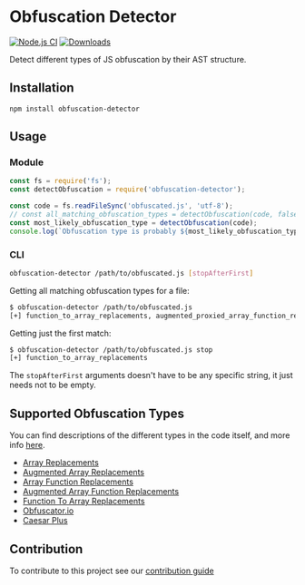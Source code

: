 # Obfuscation Detector
[![Node.js CI](https://github.com/PerimeterX/obfuscation-detector/actions/workflows/node.js.yml/badge.svg?branch=main)](https://github.com/PerimeterX/obfuscation-detector/actions/workflows/node.js.yml)
[![Downloads](https://img.shields.io/npm/dm/obfuscation-detector.svg?maxAge=43200)](https://www.npmjs.com/package/obfuscation-detector)

Detect different types of JS obfuscation by their AST structure.

## Installation
`npm install obfuscation-detector`

## Usage
### Module
```javascript
const fs = require('fs');
const detectObfuscation = require('obfuscation-detector');

const code = fs.readFileSync('obfuscated.js', 'utf-8');
// const all_matching_obfuscation_types = detectObfuscation(code, false);
const most_likely_obfuscation_type = detectObfuscation(code);
console.log(`Obfuscation type is probably ${most_likely_obfuscation_type}`);
```

### CLI
```bash
obfuscation-detector /path/to/obfuscated.js [stopAfterFirst]
```

Getting all matching obfuscation types for a file:
```bash
$ obfuscation-detector /path/to/obfuscated.js
[+] function_to_array_replacements, augmented_proxied_array_function_replacements
``` 

Getting just the first match:
```bash
$ obfuscation-detector /path/to/obfuscated.js stop
[+] function_to_array_replacements
```


The `stopAfterFirst` arguments doesn't have to be any specific string, it just needs not to be empty.

## Supported Obfuscation Types
You can find descriptions of the different types in the code itself, and more info [here](src/detectors/README.md). 
- [Array Replacements](src/detectors/arrayReplacements.js)
- [Augmented Array Replacements](src/detectors/augmentedArrayReplacements.js)
- [Array Function Replacements](src/detectors/arrayFunctionReplacements.js)
- [Augmented Array Function Replacements](src/detectors/augmentedArrayFunctionReplacements.js)
- [Function To Array Replacements](src/detectors/functionToArrayReplacements.js)
- [Obfuscator.io](src/detectors/obfuscator-io.js)
- [Caesar Plus](src/detectors/caesarp.js)

## Contribution
To contribute to this project see our [contribution guide](CONTRIBUTING.md)